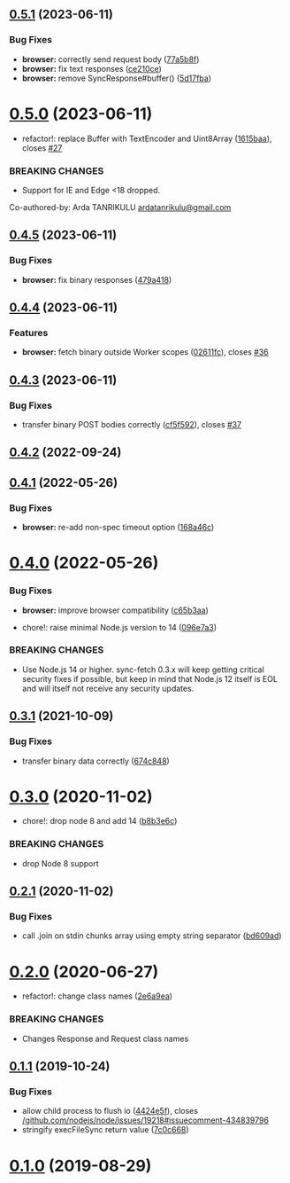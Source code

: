 ## [0.5.1](https://github.com/larsgw/sync-fetch/compare/v0.5.0...v0.5.1) (2023-06-11)


### Bug Fixes

* **browser:** correctly send request body ([77a5b8f](https://github.com/larsgw/sync-fetch/commit/77a5b8f4f1091ca5a05c42801f63a7632f983ee8))
* **browser:** fix text responses ([ce210ce](https://github.com/larsgw/sync-fetch/commit/ce210ced0e8108c30e5ab0b5c992e18fbd8710c7))
* **browser:** remove SyncResponse#buffer() ([5d17fba](https://github.com/larsgw/sync-fetch/commit/5d17fba8c78f71dcd8268cdd360bf802dd7e9bc8))



# [0.5.0](https://github.com/larsgw/sync-fetch/compare/v0.4.5...v0.5.0) (2023-06-11)


* refactor!: replace Buffer with TextEncoder and Uint8Array ([1615baa](https://github.com/larsgw/sync-fetch/commit/1615baa1a32db9216a17618dcf1b7043c1d34496)), closes [#27](https://github.com/larsgw/sync-fetch/issues/27)


### BREAKING CHANGES

* Support for IE and Edge <18 dropped.

Co-authored-by: Arda TANRIKULU <ardatanrikulu@gmail.com>



## [0.4.5](https://github.com/larsgw/sync-fetch/compare/v0.4.4...v0.4.5) (2023-06-11)


### Bug Fixes

* **browser:** fix binary responses ([479a418](https://github.com/larsgw/sync-fetch/commit/479a41848d2e44391c247a1118647218097ce891))



## [0.4.4](https://github.com/larsgw/sync-fetch/compare/v0.4.3...v0.4.4) (2023-06-11)


### Features

* **browser:** fetch binary outside Worker scopes ([02611fc](https://github.com/larsgw/sync-fetch/commit/02611fc70ea9cae4d61f0ccec9e4d0dfb2bce11b)), closes [#36](https://github.com/larsgw/sync-fetch/issues/36)



## [0.4.3](https://github.com/larsgw/sync-fetch/compare/v0.4.2...v0.4.3) (2023-06-11)


### Bug Fixes

* transfer binary POST bodies correctly ([cf5f592](https://github.com/larsgw/sync-fetch/commit/cf5f5921b0e5a63fc9e69d643f814bbb7ed84160)), closes [#37](https://github.com/larsgw/sync-fetch/issues/37)



## [0.4.2](https://github.com/larsgw/sync-fetch/compare/v0.4.1...v0.4.2) (2022-09-24)



## [0.4.1](https://github.com/larsgw/sync-fetch/compare/v0.4.0...v0.4.1) (2022-05-26)


### Bug Fixes

* **browser:** re-add non-spec timeout option ([168a46c](https://github.com/larsgw/sync-fetch/commit/168a46c441390a7a996fd27d39724f79488db220))



# [0.4.0](https://github.com/larsgw/sync-fetch/compare/v0.3.1...v0.4.0) (2022-05-26)


### Bug Fixes

* **browser:** improve browser compatibility ([c65b3aa](https://github.com/larsgw/sync-fetch/commit/c65b3aa))


* chore!: raise minimal Node.js version to 14 ([096e7a3](https://github.com/larsgw/sync-fetch/commit/096e7a3))


### BREAKING CHANGES

* Use Node.js 14 or higher. sync-fetch 0.3.x will keep
getting critical security fixes if possible, but keep in mind that
Node.js 12 itself is EOL and will itself not receive any security
updates.



## [0.3.1](https://github.com/larsgw/sync-fetch/compare/v0.3.0...v0.3.1) (2021-10-09)


### Bug Fixes

* transfer binary data correctly ([674c848](https://github.com/larsgw/sync-fetch/commit/674c848))



# [0.3.0](https://github.com/larsgw/sync-fetch/compare/v0.2.1...v0.3.0) (2020-11-02)


* chore!: drop node 8 and add 14 ([b8b3e6c](https://github.com/larsgw/sync-fetch/commit/b8b3e6c))


### BREAKING CHANGES

* drop Node 8 support



## [0.2.1](https://github.com/larsgw/sync-fetch/compare/v0.2.0...v0.2.1) (2020-11-02)


### Bug Fixes

* call .join on stdin chunks array using empty string separator ([bd609ad](https://github.com/larsgw/sync-fetch/commit/bd609ad))



# [0.2.0](https://github.com/larsgw/sync-fetch/compare/v0.1.1...v0.2.0) (2020-06-27)


* refactor!: change class names ([2e6a9ea](https://github.com/larsgw/sync-fetch/commit/2e6a9ea))


### BREAKING CHANGES

* Changes Response and Request class names



## [0.1.1](https://github.com/larsgw/sync-fetch/compare/v0.1.0...v0.1.1) (2019-10-24)


### Bug Fixes

* allow child process to flush io ([4424e5f](https://github.com/larsgw/sync-fetch/commit/4424e5f)), closes [/github.com/nodejs/node/issues/19218#issuecomment-434839796](https://github.com//github.com/nodejs/node/issues/19218/issues/issuecomment-434839796)
* stringify execFileSync return value ([7c0c668](https://github.com/larsgw/sync-fetch/commit/7c0c668))



# [0.1.0](https://github.com/larsgw/sync-fetch/compare/6f1563e...v0.1.0) (2019-08-29)
